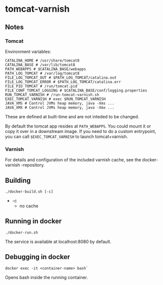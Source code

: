# tomcat-varnish

## Notes

### Tomcat

Environment variables:
```
CATALINA_HOME # /usr/share/tomcat8
CATALINA_BASE # /var/lib/tomcat8
PATH_WEBAPPS # $CATALINA_BASE/webapps
PATH_LOG_TOMCAT # /var/log/tomcat8
FILE_LOG_TOMCAT_OUT # $PATH_LOG_TOMCAT/catalina.out
FILE_LOG_TOMCAT_ERROR # $PATH_LOG_TOMCAT/catalina.err
FILE_PID_TOMCAT # /run/tomcat.pid
FILE_CONF_TOMCAT_LOGGING # $CATALINA_BASE/conf/logging.properties
RUN_TOMCAT_VARNISH # /run-tomcat-varnish.sh 
EXEC_TOMCAT_VARNISH # exec $RUN_TOMCAT_VARNISH
JAVA_XMS # Control JVMs heap memory, java -Xms ...
JAVA_XMX # Control JVMs heap memory, java -Xmx ...
```
These are defined at built-time and are not inteded to be changed.

By default the tomcat app resides at `PATH_WEBAPPS`. You could mount it or copy it over in a downstream image. If you need to do a custom entrypoint, you can call `$EXEC_TOMCAT_VARNISH` to launch tomcat+varnish.

### Varnish

For details and configuration of the included varnish cache, see the docker-varnish -repository.


## Building

```
./docker-build.sh [-c]
```
* -c
    * no cache


## Running in docker

```
./docker-run.sh
```
The service is available at localhost:8080 by default.


## Debugging in docker

```
docker exec -it <container-name> bash`
```

Opens bash inside the running container.